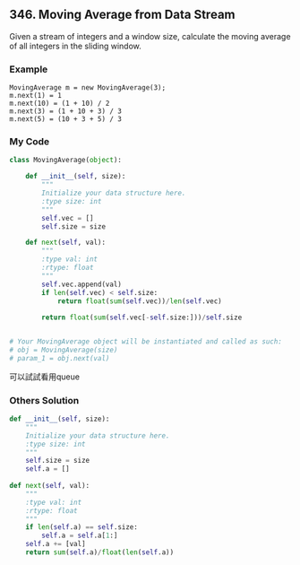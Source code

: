 ## 346. Moving Average from Data Stream

Given a stream of integers and a window size, calculate the moving average of all integers in the sliding window.

### Example
```
MovingAverage m = new MovingAverage(3);
m.next(1) = 1
m.next(10) = (1 + 10) / 2
m.next(3) = (1 + 10 + 3) / 3
m.next(5) = (10 + 3 + 5) / 3
```

### My Code
```python
class MovingAverage(object):

    def __init__(self, size):
        """
        Initialize your data structure here.
        :type size: int
        """
        self.vec = []
        self.size = size

    def next(self, val):
        """
        :type val: int
        :rtype: float
        """
        self.vec.append(val)
        if len(self.vec) < self.size:
            return float(sum(self.vec))/len(self.vec)
        
        return float(sum(self.vec[-self.size:]))/self.size


# Your MovingAverage object will be instantiated and called as such:
# obj = MovingAverage(size)
# param_1 = obj.next(val)
```
可以試試看用queue

### Others Solution
```python
def __init__(self, size):
    """
    Initialize your data structure here.
    :type size: int
    """
    self.size = size
    self.a = []
    
def next(self, val):
    """
    :type val: int
    :rtype: float
    """
    if len(self.a) == self.size:
        self.a = self.a[1:]
    self.a += [val]
    return sum(self.a)/float(len(self.a))
```

